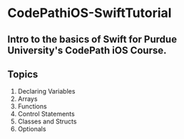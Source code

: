 # CodePathiOS-SwiftTutorial

## Intro to the basics of Swift for Purdue University's CodePath iOS Course.

## Topics
1. Declaring Variables
2. Arrays
3. Functions
4. Control Statements
5. Classes and Structs
6. Optionals

